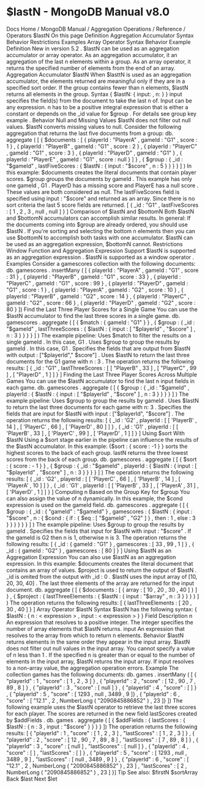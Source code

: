 # $lastN - MongoDB Manual v8.0


Docs Home / MongoDB Manual / Aggregation Operations / Reference / Operators $lastN On this page Definition Aggregation Accumulator Syntax Behavior Restrictions Examples Array Operator Syntax Behavior Example Definition New in version 5.2 . $lastN can be used as an aggregation accumulator or array operator. As
an aggregation accumulator, it an aggregation of the last n elements within
a group. As an array operator, it returns the specified number of elements
from the end of an array. Aggregation Accumulator $lastN When $lasttN is used as an aggregation accumulator, the elements returned
are meaningful only if they are in a specified sort order.  If the group contains
fewer than n elements, $lastN returns all elements in the group. Syntax { $lastN: { input: <expression>, n: <expression> } } input specifies the field(s) from the document to take the last n of. Input can be any expression. n has to be a positive integral expression that is either a
constant or depends on the _id value for $group .
For details see group key example . Behavior Null and Missing Values $lastN does not filter out null values. $lastN converts missing values to null. Consider the following aggregation that returns the last five documents
from a group: db. aggregate ( [ { $documents : [ { playerId : "PlayerA" , gameId : "G1" , score : 1 } , { playerId : "PlayerB" , gameId : "G1" , score : 2 } , { playerId : "PlayerC" , gameId : "G1" , score : 3 } , { playerId : "PlayerD" , gameId : "G1" } , { playerId : "PlayerE" , gameId : "G1" , score : null } ] } , { $group : { _id : "$gameId" , lastFiveScores : { $lastN : { input : "$score" , n : 5 } } } } ] ) In this example: $documents creates the literal documents that contain
player scores. $group groups the documents by gameId . This
example has only one gameId , G1 . PlayerD has a missing score and PlayerE has a
null score . These values are both considered as null. The lastFiveScores field is specified using input : "$score" and returned as an array. Since there is no sort criteria the last 5 score fields are returned. [ { _id : "G1" , lastFiveScores : [ 1 , 2 , 3 , null , null ] } ] Comparison of $lastN and $bottomN Both $lastN and $bottomN accumulators can accomplish similar
results. In general: If the documents coming into $group are already ordered,
you should use $lastN . If you're sorting and selecting the bottom n elements then you can
use $bottomN to accomplish both tasks with one accumulator. $lastN can be used as an aggregation expression, $bottomN cannot. Restrictions Window Function and Aggregation Expression Support $lastN is supported as an aggregation expression . $lastN is supported as a window operator . Examples Consider a gamescores collection with the following documents: db. gamescores . insertMany ( [ { playerId : "PlayerA" , gameId : "G1" , score : 31 } , { playerId : "PlayerB" , gameId : "G1" , score : 33 } , { playerId : "PlayerC" , gameId : "G1" , score : 99 } , { playerId : "PlayerD" , gameId : "G1" , score : 1 } , { playerId : "PlayerA" , gameId : "G2" , score : 10 } , { playerId : "PlayerB" , gameId : "G2" , score : 14 } , { playerId : "PlayerC" , gameId : "G2" , score : 66 } , { playerId : "PlayerD" , gameId : "G2" , score : 80 } ]) Find the Last Three Player Scores for a Single Game You can use the $lastN accumulator to find the last three scores
in a single game. db. gamescores . aggregate ( [ { $match : { gameId : "G1" } } , { $group : { _id : "$gameId" , lastThreeScores : { $lastN : { input : [ "$playerId" , "$score" ] , n : 3 } } } } ] ) The example pipeline: Uses $match to filter the results on a single gameId .
In this case, G1 . Uses $group to group the results by gameId . In this
case, G1 . Specifies the fields that are output from $lastN with output : ["$playerId"," $score"] . Uses $lastN to return the last three documents
for the G1 game with n : 3 . The operation returns the following results: [ { _id : "G1" , lastThreeScores : [ [ "PlayerB" , 33 ] , [ "PlayerC" , 99 ] , [ "PlayerD" , 1 ] ] } ] Finding the Last Three Player Scores Across Multiple Games You can use the $lastN accumulator to find the last n input fields in each game. db. gamescores . aggregate ( [ { $group : { _id : "$gameId" , playerId : { $lastN : { input : [ "$playerId" , "$score" ] , n : 3 } } } } ] ) The example pipeline: Uses $group to group the results by gameId . Uses $lastN to return the last three documents
for each game with n: 3 . Specifies the fields that are input for $lastN with input : ["$playerId", "$score"] . The operation returns the following results: [ { _id : 'G2' , playerId : [ [ 'PlayerB' , 14 ] , [ 'PlayerC' , 66 ] , [ 'PlayerD' , 80 ] ] } , { _id : 'G1' , playerId : [ [ 'PlayerB' , 33 ] , [ 'PlayerC' , 99 ] , [ 'PlayerD' , 1 ] ] } ] Using $sort With $lastN Using a $sort stage earlier in the pipeline can influence the
results of the $lastN accumulator. In this example: {$sort : { score : -1 } } sorts the highest scores to the back of
each group. lastN returns the three lowest scores from the back of each group. db. gamescores . aggregate ( [ { $sort : { score : - 1 } } , { $group : { _id : "$gameId" , playerId : { $lastN : { input : [ "$playerId" , "$score" ] , n : 3 } } } } ] ) The operation returns the following results: [ { _id : 'G2' , playerId : [ [ 'PlayerC' , 66 ] , [ 'PlayerB' , 14 ] , [ 'PlayerA' , 10 ] ] } , { _id : 'G1' , playerId : [ [ 'PlayerB' , 33 ] , [ 'PlayerA' , 31 ] , [ 'PlayerD' , 1 ] ] } ] Computing n Based on the Group Key for $group You can also assign the value of n dynamically. In this example,
the $cond expression is used on the gameId field. db. gamescores . aggregate ( [ { $group : { _id : { "gameId" : "$gameId" } , gamescores : { $lastN : { input : "$score" , n : { $cond : { if : { $eq : [ "$gameId" , "G2" ] } , then : 1 , else : 3 } } } } } } ] ) The example pipeline: Uses $group to group the results by gameId . Specifies the fields that input for $lastN with input : "$score" . If the gameId is G2 then n is 1, otherwise n is 3. The operation returns the following results: [ { _id : { gameId : "G1" } , gamescores : [ 33 , 99 , 1 ] } , { _id : { gameId : "G2" } , gamescores : [ 80 ] } ] Using $lastN as an Aggregation Expression You can also use $lastN as an aggregation expression. In this example: $documents creates the literal document that contains
an array of values. $project is used to return the output of $lastN . _id is omited from the output with _id : 0 . $lastN uses the input array of [10, 20, 30, 40] . The last three elements of the array are returned for the input
document. db. aggregate ( [ { $documents : [ { array : [ 10 , 20 , 30 , 40 ] } ] } , { $project : { lastThreeElements : { $lastN : { input : "$array" , n : 3 } } } } ] ) The operation returns the following results: [ { lastThreeElements : [ 20 , 30 , 40 ] } ] Array Operator $lastN Syntax $lastN has the following syntax: { $lastN : { n : < expression > , input : < expression > } } Field Description n An expression that resolves to a
positive integer. The integer specifies the number of array elements
that $lastN returns. input An expression that resolves to the
array from which to return n elements. Behavior $lastN returns elements in the same order they appear in
the input array. $lastN does not filter out null values in the input
array. You cannot specify a value of n less than 1 . If the specified n is greater than or equal to the number of elements
in the input array, $lastN returns the input array. If input resolves to a non-array value, the aggregation operation
errors. Example The collection games has the following documents: db. games . insertMany ( [ { "playerId" : 1 , "score" : [ 1 , 2 , 3 ] } , { "playerId" : 2 , "score" : [ 12 , 90 , 7 , 89 , 8 ] } , { "playerId" : 3 , "score" : [ null ] } , { "playerId" : 4 , "score" : [ ] } , { "playerId" : 5 , "score" : [ 1293 , null , 3489 , 9 ]} , { "playerId" : 6 , "score" : [ "12.1" , 2 , NumberLong ( "2090845886852" ) , 23 ]} ]) The following example uses the $lastN operator to retrieve the
last three scores for each player. The scores are returned in the new field lastScores created by $addFields . db. games . aggregate ( [ { $addFields : { lastScores : { $lastN : { n : 3 , input : "$score" } } } } ]) The operation returns the following results: [ { "playerId" : 1 , "score" : [ 1 , 2 , 3 ] , "lastScores" : [ 1 , 2 , 3 ] } , { "playerId" : 2 , "score" : [ 12 , 90 , 7 , 89 , 8 ] , "lastScores" : [ 7 , 89 , 8 ] } , { "playerId" : 3 , "score" : [ null ] , "lastScores" : [ null ] } , { "playerId" : 4 , "score" : [ ] , "lastScores" : [ ] } , { "playerId" : 5 , "score" : [ 1293 , null , 3489 , 9 ] , "lastScores" : [ null , 3489 , 9 ] } , { "playerId" : 6 , "score" : [ "12.1" , 2 , NumberLong ( "2090845886852" ) , 23 ] , "lastScores" : [ 2 , NumberLong ( "2090845886852" ) , 23 ] }] Tip See also: $firstN $sortArray Back $last Next $let
